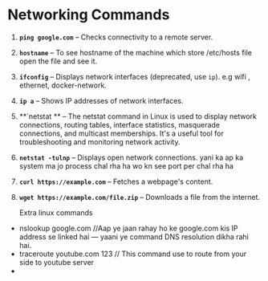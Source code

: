 # Networking Commands

1. **`ping google.com`** – Checks connectivity to a remote server.
2. **`hostname`** – To see hostname of the machine which store /etc/hosts file open the file and see it.
3. **`ifconfig`** – Displays network interfaces (deprecated, use `ip`). e.g  wifi , ethernet, docker-network.
4. **`ip a`** – Shows IP addresses of network interfaces.
5.  **`netstat ** – The netstat command in Linux is used to display network connections, routing tables, interface statistics, masquerade connections, and multicast memberships. It's a useful tool for troubleshooting and monitoring network activity.
6. **`netstat -tulnp`** – Displays open network connections.  yani ka ap ka system ma jo process chal rha ha wo kn see port per chal rha ha 
7. **`curl https://example.com`** – Fetches a webpage's content.
8. **`wget https://example.com/file.zip`** – Downloads a file from the internet.

      Extra linux commands
- nslookup google.com            //Aap ye jaan rahay ho ke google.com kis IP address se linked hai — yaani ye command DNS resolution dikha rahi hai.
- traceroute  youtube.com 123      // This command use to route from your side to youtube server
- 

       
